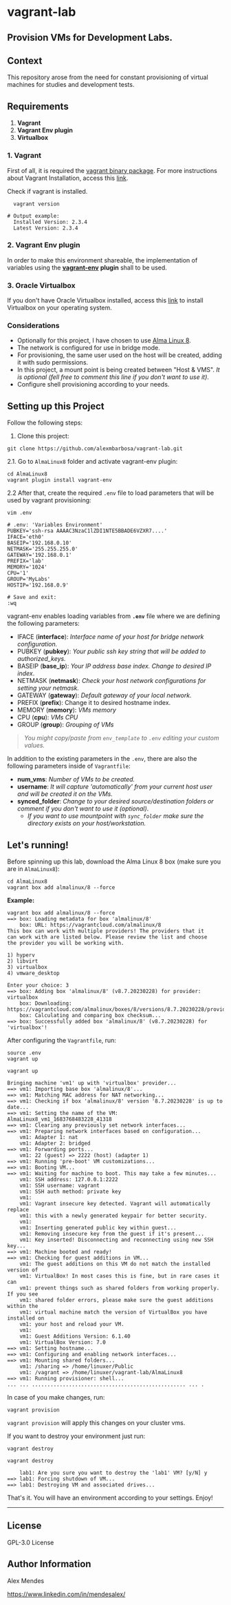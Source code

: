 # vagrant-lab
Provision VMs for Development Labs.
---
## **Context**

This repository arose from the need for constant provisioning of virtual machines for studies and development tests.


## **Requirements**

1. **Vagrant**
2. **Vagrant Env plugin**
3. **Virtualbox**

### 1. **Vagrant**

First of all, it is required the [vagrant binary package](https://developer.hashicorp.com/vagrant/downloads). For more instructions about Vagrant Installation, access this [link](https://developer.hashicorp.com/vagrant/tutorials/getting-started/getting-started-install?product_intent=vagrant).

  Check if vagrant is installed.

```shell
  vagrant version
```

```shell
# Output example:
  Installed Version: 2.3.4
  Latest Version: 2.3.4
```

### 2. **Vagrant Env** plugin

In order to make this environment shareable, the implementation of variables using the [**vagrant-env**](https://github.com/gosuri/vagrant-env) **plugin** shall to be used.

### 3. **Oracle Virtualbox**

If you don't have Oracle Virtualbox installed, access this [link](https://www.virtualbox.org/wiki/Downloads) to install Virtualbox on your operating system.

### **Considerations**

- Optionally for this project, I have chosen to use [Alma Linux 8](https://app.vagrantup.com/almalinux/boxes/8).
- The network is configured for use in bridge mode.
- For provisioning, the same user used on the host will be created, adding it with sudo permissions.
- In this project, a mount point is being created between "Host & VMS". *It is optional (fell free to comment this line if you don't want to use it)*.
- Configure shell provisioning according to your needs.

## **Setting up this Project**

Follow the following steps:

1. Clone this project:
```shell
git clone https://github.com/alexmbarbosa/vagrant-lab.git
```

2.1. Go to `AlmaLinux8` folder and activate vagrant-env plugin:

```shell
cd AlmaLinux8
vagrant plugin install vagrant-env
```

2.2 After that, create the required `.env` file to load parameters that will be used by vagrant provisioning:

```shell
vim .env
```

```shell
# .env: 'Variables Environment'
PUBKEY='ssh-rsa AAAAC3NzaC1lZDI1NTE5BBADE6VZXR7....'
IFACE='eth0'
BASEIP='192.168.0.10'
NETMASK='255.255.255.0'
GATEWAY='192.168.0.1'
PREFIX='lab'
MEMORY='1024'
CPU='1'
GROUP='MyLabs'
HOSTIP='192.168.0.9'
```

```shell
# Save and exit:
:wq
```

vagrant-env enables loading variables from **`.env`** file where we are defining the following parameters:

- IFACE (**interface**): *Interface name of your host for bridge network configuration.*
- PUBKEY (**pubkey**): *Your public ssh key string that will be added to authorized_keys.*
- BASEIP (**base_ip**): *Your IP address base index. Change to desired IP index*.
- NETMASK (**netmask**): *Check your host network configurations for setting your netmask.*
- GATEWAY (**gateway**): *Default gateway of your local network.*
- PREFIX (**prefix**): Change it to desired hostname index.
- MEMORY (**memory**): *VMs memory*
- CPU (**cpu**): *VMs CPU*
- GROUP (**group**): *Grouping of VMs*

> *You might copy/paste from `env_template` to `.env` editing your custom values.* 

In addition to the existing parameters in the `.env`, there are also the following parameters inside of `Vagrantfile`:
- **num_vms**:  *Number of VMs to be created.*
- **username**: *It will capture 'automatically' from your current host user and will be created it on the VMs.*
- **synced_folder**: *Change to your desired source/destination folders or comment if you don't want to use it (optional)*.
  * *If you want to use mountpoint with `sync_folder` make sure the directory exists on your host/workstation.*

## **Let's running!**

Before spinning up this lab, download the Alma Linux 8 box (make sure you are in `AlmaLinux8`):

```shell
cd AlmaLinux8
vagrant box add almalinux/8 --force
```

**Example:**
```shell
vagrant box add almalinux/8 --force
==> box: Loading metadata for box 'almalinux/8'
    box: URL: https://vagrantcloud.com/almalinux/8
This box can work with multiple providers! The providers that it
can work with are listed below. Please review the list and choose
the provider you will be working with.

1) hyperv
2) libvirt
3) virtualbox
4) vmware_desktop

Enter your choice: 3
==> box: Adding box 'almalinux/8' (v8.7.20230228) for provider: virtualbox
    box: Downloading: https://vagrantcloud.com/almalinux/boxes/8/versions/8.7.20230228/providers/virtualbox.box
    box: Calculating and comparing box checksum...
==> box: Successfully added box 'almalinux/8' (v8.7.20230228) for 'virtualbox'!
```

After configuring the `Vagrantfile`, run:

```shell
source .env
vagrant up
```

```shell
vagrant up

Bringing machine 'vm1' up with 'virtualbox' provider...
==> vm1: Importing base box 'almalinux/8'...
==> vm1: Matching MAC address for NAT networking...
==> vm1: Checking if box 'almalinux/8' version '8.7.20230228' is up to date...
==> vm1: Setting the name of the VM: AlmaLinux8_vm1_1683768483228_41318
==> vm1: Clearing any previously set network interfaces...
==> vm1: Preparing network interfaces based on configuration...
    vm1: Adapter 1: nat
    vm1: Adapter 2: bridged
==> vm1: Forwarding ports...
    vm1: 22 (guest) => 2222 (host) (adapter 1)
==> vm1: Running 'pre-boot' VM customizations...
==> vm1: Booting VM...
==> vm1: Waiting for machine to boot. This may take a few minutes...
    vm1: SSH address: 127.0.0.1:2222
    vm1: SSH username: vagrant
    vm1: SSH auth method: private key
    vm1: 
    vm1: Vagrant insecure key detected. Vagrant will automatically replace
    vm1: this with a newly generated keypair for better security.
    vm1: 
    vm1: Inserting generated public key within guest...
    vm1: Removing insecure key from the guest if it's present...
    vm1: Key inserted! Disconnecting and reconnecting using new SSH key...
==> vm1: Machine booted and ready!
==> vm1: Checking for guest additions in VM...
    vm1: The guest additions on this VM do not match the installed version of
    vm1: VirtualBox! In most cases this is fine, but in rare cases it can
    vm1: prevent things such as shared folders from working properly. If you see
    vm1: shared folder errors, please make sure the guest additions within the
    vm1: virtual machine match the version of VirtualBox you have installed on
    vm1: your host and reload your VM.
    vm1: 
    vm1: Guest Additions Version: 6.1.40
    vm1: VirtualBox Version: 7.0
==> vm1: Setting hostname...
==> vm1: Configuring and enabling network interfaces...
==> vm1: Mounting shared folders...
    vm1: /sharing => /home/linuxer/Public
    vm1: /vagrant => /home/linuxer/vagrant-lab/AlmaLinux8
==> vm1: Running provisioner: shell...
... ... .................................................. ... .
```

In case of you make changes, run:

```shell
vagrant provision
```

`vagrant provision` will apply this changes on your cluster vms.

If you want to destroy your environment just run:

```shell
vagrant destroy
```

```shell
vagrant destroy

    lab1: Are you sure you want to destroy the 'lab1' VM? [y/N] y
==> lab1: Forcing shutdown of VM...
==> lab1: Destroying VM and associated drives...
```

That's it. You will have an environment according to your settings. Enjoy!

---
License
-------

GPL-3.0 License

Author Information
------------------

Alex Mendes

https://www.linkedin.com/in/mendesalex/

